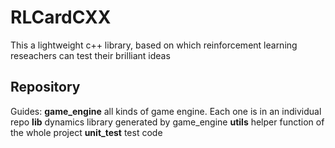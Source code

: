 # RLCardCXX
This a lightweight c++ library, based on which reinforcement learning reseachers can test their brilliant ideas



## Repository
Guides:
**game_engine** all kinds of game engine. Each one is in an individual repo
**lib** dynamics library generated by game_engine
**utils** helper function of the whole project
**unit_test** test code